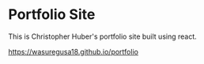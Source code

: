 # Portfolio Site

This is Christopher Huber's portfolio site built using react.

https://wasuregusa18.github.io/portfolio
